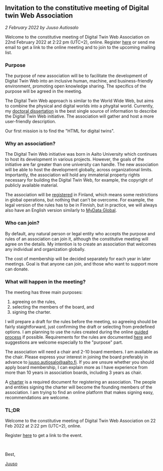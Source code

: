 ## Invitation to the constitutive meeting of Digital twin Web Association

*2 February 2022 by Juuso Autiosalo*

Welcome to the constitutive meeting of Digital Twin Web Association on 22nd February 2022 at 2:22 pm (UTC+2), online. Register [here](https://dtwa.org/register-to-constitutive-meeting) or send me email to get a link to the online meeting and to join to the upcoming mailing list.

### Purpose

The purpose of new association will be to facilitate the development of Digital Twin Web into an inclusive human, machine, and business-friendly environment, promoting open knowledge sharing.
The specifics of the purpose will be agreed in the meeting.

The Digital Twin Web approach is similar to the World Wide Web, but aims to combine the physical and digital worlds into a phygital world.
Currently, my [doctoral dissertation](http://urn.fi/URN:ISBN:978-952-64-0621-3) is the best single source of information to describe the Digital Twin Web initiative.
The association will gather and host a more user-friendly description.

Our first mission is to find the "HTML for digital twins".

### Why an association?

The Digital Twin Web initiative was born in Aalto University which continues to host its development in various projects.
However, the goals of the initiative are far greater than one university can handle.
The new association will be able to host the development globally, across organizational limits.
Importantly, the association will hold any immaterial property rights necessary for building the Digital Twin Web, for example, the copyright of publicly available material.

The association will be [registered](https://www.prh.fi/en/yhdistysrekisteri/perustaminen.html) in Finland, which means some restrictions in global operations, but nothing that can't be overcome.
For example, the legal version of the rules has to be in Finnish, but in practice, we will always also have an English version similarly to [MyData Global](https://mydataglobal.github.io/bylaws/).

### Who can join?

By default, any natural person or legal entity who accepts the purpose and rules of an association can join it, although the constitutive meeting will agree on the details.
My intention is to create an association that welcomes any individual and organization globally.

The cost of membership will be decided separately for each year in later meetings.
Goal is that anyone can join, and those who want to support more can donate.


### What will happen in the meeting?

The meeting has three main purposes: 

1. agreeing on the rules,
2. selecting the members of the board, and 
3. signing the charter.

I will prepare a draft for the rules before the meeting, so agreeing should be fairly staightforward, just confirming the draft or selecting from predefined options.
I am planning to use the rules created during the online [guided process](https://www.prh.fi/en/yhdistysrekisteri/perustaminen/start-up_notification.html) if possible.
Requirements for the rules are documented [here](https://www.prh.fi/en/yhdistysrekisteri/for_registered_associations/rules/instructions_on_the_provisions_of_association_rules.html) and suggestions are welcome especially to the "purpose" part.

The association will need a chair and 2-10 board members.
I am available as the chair.
Please express your interest in joining the board preferably in advance to [juuso.autiosalo@aalto.fi](mailto:juuso.autiosalo@aalto.fi).
If you are unsure whether you should apply board membership, I can explain more as I have experience from more than 10 years in association boards, including 3 years as chair.

A [charter](https://www.prh.fi/en/yhdistysrekisteri/perustaminen/start-up_notification/charter_of_association.html) is a  required document for registering an association.
The people and entities signing the charter will become the founding members of the association.
I am trying to find an online platform that makes signing easy, recommendations are welcome.


### TL;DR

Welcome to the constitutive meeting of Digital Twin Web Association on 22 Feb 2022 at 2:22 pm (UTC+2), online.

Register [here](https://dtwa.org/register-to-constitutive-meeting) to get a link to the event.

&nbsp;

Best,

[Juuso](https://juu.so)

&nbsp;
